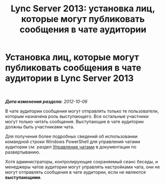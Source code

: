 ﻿---
title: 'Lync Server 2013: установка лиц, которые могут публиковать сообщения в чате аудитории'
TOCTitle: Установка лиц, которые могут публиковать сообщения в чате аудитории
ms:assetid: 26168d3e-362c-4c34-9693-21301f151166
ms:mtpsurl: https://technet.microsoft.com/ru-ru/library/JJ215873(v=OCS.15)
ms:contentKeyID: 49309226
ms.date: 05/19/2016
mtps_version: v=OCS.15
ms.translationtype: HT
---

# Установка лиц, которые могут публиковать сообщения в чате аудитории в Lync Server 2013

 

_**Дата изменения раздела:** 2012-10-06_

В чате аудитории сообщения могут отправлять только те пользователи, которым назначена роль выступающего. Все остальные участники могут только читать сообщения. Выступающие в чате аудитории должны быть участниками чата.

Для получения более подробных сведений об использовании командной строки Windows PowerShell для управления чатами аудитории см. раздел [Управление чатами](manage-rooms.md) в документации по развертыванию.

Хотя администраторы, контролирующие сохраняемый сеанс беседы, и менеджеры чатов аудитории могут управлять настройками чата, они не могут отправлять сообщения в чате аудитории, если не являются **выступающими**.

